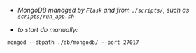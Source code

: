 
- *MongoDB managed by `Flask` and from `./scripts/`, such as `scripts/run_app.sh`*

- *to start db manually:*
```
mongod --dbpath ./db/mongodb/ --port 27017
```
